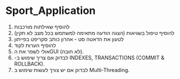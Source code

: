 # Sport_Application
1) להוסיף שאילתות מורכבות
2) להוסיף טיפול בשגיאות (הצגה הודעה מתאימה למשתמש בכל מצב לא תקין)
3) לטעון את הדאטה סט - אהרון כותב סקריפט בפייתון
4) להוסיף הערות לקוד
5) אולי לשפר את הGUI (לא חובה).
6) -לבדוק אם צריך שימוש ב INDEXES, TRANSACTIONS (COMMIT & ROLLBACK).
7) לבדוק אם יש צורך לעשות שימוש ב Multi-Threading.
